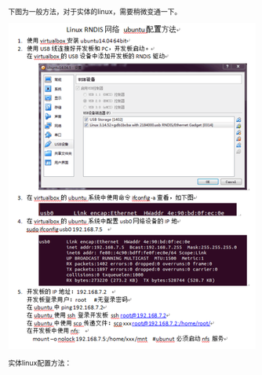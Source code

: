 下图为一般方法，对于实体的linux，需要稍微变通一下。

![title](../../.local/static/2019/5/3/1.1561538523723.png)

实体linux配置方法：

